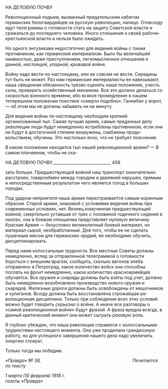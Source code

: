 НА ДЕЛОВУЮ ПОЧВУ

Революционный подъем, вызванный предательским набегом германских белогвар­дейцев на русскую революцию, налицо. Отовсюду идут телеграммы о готовности стать на защиту Советской власти и сражаться до последнего человека. Иного отношения к своей рабоче-крестьянской власти и нельзя было ожидать.

Но одного энтузиазма недостаточно для ведения войны с таким противником, как германский империализм. Было бы величайшей наивностью, даже преступлением, лег­комысленное отношение к данной, _настоящей, упорной, кровавой_ войне.

Войну надо вести по-настоящему, или ее совсем не вести. Середины тут быть не мо­жет. Раз нам германские империалисты ее навязывают, наша священная обязанность трезво оценить наше положение, учесть силы, проверить хозяйственный механизм. Все это должно делаться со скоростью военного времени, ибо всякое промедление в нашем теперешнем положении поистине «смерти подобно». Ганнибал у ворот, — об этом мы не должны забывать ни на минуту.

Для ведения войны _по-настоящему_ необходим крепкий организованный тыл. Самая лучшая армия, самые преданные делу революции люди будут немедленно истреблены противником, если они не будут в достаточной степени вооружены, снабжены продо­вольствием, обучены. Это настолько ясно, что не требует пояснения.

В каком положении находится тыл нашей революционной армии? — В самом пла­чевном, чтобы не ска-

  

НА ДЕЛОВУЮ ПОЧВУ_____________________________ 409

зать больше. Предшествующей войной наш транспорт окончательно расстроен, товаро­обмен между городом и деревней нарушен, прямым и непосредственным результатом чего является голод в больших городах.

Под ударом неприятеля наша армия перестраивается самым коренным образом. Ста­рой армии, знакомой с условиями ведения войны при современных условиях, нет. Вко­нец измученная предшествующей войной, смертельно уставшая от трех с половиной годичного сидения в окопах, она в боевом отношении представляет нулевую величину. Красная Армия — безусловно великолепный боевой материал, но материал сырой, не­обработанный. Для того, чтобы ее не сделать пушечным мясом для германских орудий, ее необходимо обучить, дисциплинировать.

Перед нами колоссальные трудности. Все местные Советы должны немедленно, вслед за отправленной телеграммой о готовности бороться с внешним врагом, сооб­щить, сколько вагонов хлеба отправлено в Петроград, какое количество войск они спо­собны послать на фронт немедленно, какое количество красноармейцев обучается. Все оружие и снаряды должны быть взяты под учет, должно быть немедленно возобновле­но производство нового оружия и снарядов. Железные дороги должны быть освобож­дены от мешочников и хулиганов. Всюду должна быть восстановлена строжайшая ре­волюционная дисциплина. Только при соблюдении _всех_ этих условий можно будет го­ворить _серьезно_ о войне. А иначе все разговоры о «самой революционной войне» будут _фразой. А_ фраза вредна всегда, в данный критический момент она может сыграть роко­вую роль.

Я глубоко убежден, что наша революция справится с колоссальными трудностями настоящего момента. Она уже проделала грандиозную работу, но для успешного за­вершения нашего дела надо увеличить энергию стократ.

Только тогда мы победим.

_«Правда» № 38,                                                                          Печатается по тексту_

_1 марта (10 февраля) 1918 г.                                                                     газеты «Правда»_